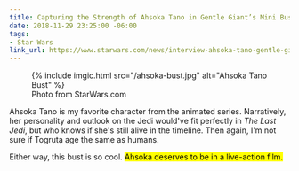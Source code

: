 ```yaml
---
title: Capturing the Strength of Ahsoka Tano in Gentle Giant’s Mini Bust
date: 2018-11-29 23:25:00 -06:00
tags:
- Star Wars
link_url: https://www.starwars.com/news/interview-ahsoka-tano-gentle-giant-mini-bust
---
```


<figure class="reg">
  {% include imgic.html src="/ahsoka-bust.jpg" alt="Ahsoka Tano Bust" %}
  <figcaption>Photo from StarWars.com</figcaption>
</figure>

Ahsoka Tano is my favorite character from the animated series. Narratively, her personality and outlook on the Jedi would've fit perfectly in _The Last Jedi_, but who knows if she's still alive in the timeline. Then again, I'm not sure if Togruta age the same as humans.

Either way, this bust is so cool. <mark>Ahsoka deserves to be in a live-action&nbsp;film.</mark>
